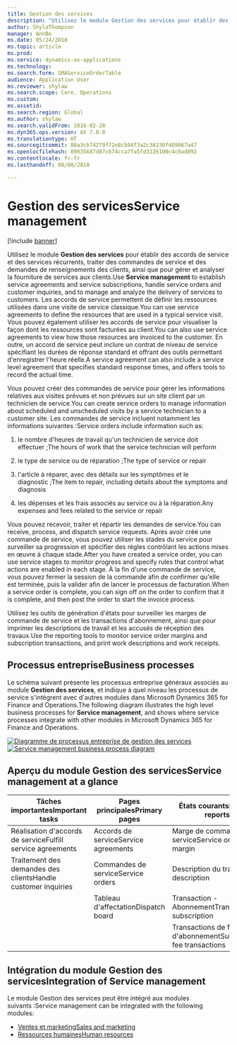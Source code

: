 ```yaml
---
title: Gestion des services
description: "Utilisez le module Gestion des services pour établir des accords de service et des services récurrents, traiter des commandes de service et des demandes de renseignements des clients, ainsi que pour gérer et analyser la fourniture de services aux clients."
author: ShylaThompson
manager: AnnBe
ms.date: 05/24/2018
ms.topic: article
ms.prod: 
ms.service: dynamics-ax-applications
ms.technology: 
ms.search.form: SMAServiceOrderTable
audience: Application User
ms.reviewer: shylaw
ms.search.scope: Core, Operations
ms.custom: 
ms.assetid: 
ms.search.region: Global
ms.author: shylaw
ms.search.validFrom: 2016-02-28
ms.dyn365.ops.version: AX 7.0.0
ms.translationtype: HT
ms.sourcegitcommit: 80a3cb74279f72e8cb94f3a2c38230f409067a47
ms.openlocfilehash: 89035687d87c674cca7fa5fd3126100c4c0ad892
ms.contentlocale: fr-fr
ms.lasthandoff: 08/08/2018

---
```



# <a name="service-management"></a><span data-ttu-id="ff313-103">Gestion des services</span><span class="sxs-lookup"><span data-stu-id="ff313-103">Service management</span></span> 

[!include [banner](../includes/banner.md)]


<span data-ttu-id="ff313-104">Utilisez le module **Gestion des services** pour établir des accords de service et des services récurrents, traiter des commandes de service et des demandes de renseignements des clients, ainsi que pour gérer et analyser la fourniture de services aux clients.</span><span class="sxs-lookup"><span data-stu-id="ff313-104">Use **Service management** to establish service agreements and service subscriptions, handle service orders and customer inquiries, and to manage and analyze the delivery of services to customers.</span></span> <span data-ttu-id="ff313-105">Les accords de service permettent de définir les ressources utilisées dans une visite de service classique.</span><span class="sxs-lookup"><span data-stu-id="ff313-105">You can use service agreements to define the resources that are used in a typical service visit.</span></span> <span data-ttu-id="ff313-106">Vous pouvez également utiliser les accords de service pour visualiser la façon dont les ressources sont facturées au client.</span><span class="sxs-lookup"><span data-stu-id="ff313-106">You can also use service agreements to view how those resources are invoiced to the customer.</span></span> <span data-ttu-id="ff313-107">En outre, un accord de service peut inclure un contrat de niveau de service spécifiant les durées de réponse standard et offrant des outils permettant d'enregistrer l'heure réelle.</span><span class="sxs-lookup"><span data-stu-id="ff313-107">A service agreement can also include a service level agreement that specifies standard response times, and offers tools to record the actual time.</span></span>

<span data-ttu-id="ff313-108">Vous pouvez créer des commandes de service pour gérer les informations relatives aux visites prévues et non prévues sur un site client par un technicien de service.</span><span class="sxs-lookup"><span data-stu-id="ff313-108">You can create service orders to manage information about scheduled and unscheduled visits by a service technician to a customer site.</span></span> <span data-ttu-id="ff313-109">Les commandes de service incluent notamment les informations suivantes :</span><span class="sxs-lookup"><span data-stu-id="ff313-109">Service orders include information such as:</span></span>

1.  <span data-ttu-id="ff313-110">le nombre d'heures de travail qu'un technicien de service doit effectuer ;</span><span class="sxs-lookup"><span data-stu-id="ff313-110">The hours of work that the service technician will perform</span></span>

2.  <span data-ttu-id="ff313-111">le type de service ou de réparation ;</span><span class="sxs-lookup"><span data-stu-id="ff313-111">The type of service or repair</span></span>

3.  <span data-ttu-id="ff313-112">l'article à réparer, avec des détails sur les symptômes et le diagnostic ;</span><span class="sxs-lookup"><span data-stu-id="ff313-112">The item to repair, including details about the symptoms and diagnosis</span></span>

4.  <span data-ttu-id="ff313-113">les dépenses et les frais associés au service ou à la réparation.</span><span class="sxs-lookup"><span data-stu-id="ff313-113">Any expenses and fees related to the service or repair</span></span>

<span data-ttu-id="ff313-114">Vous pouvez recevoir, traiter et répartir les demandes de service.</span><span class="sxs-lookup"><span data-stu-id="ff313-114">You can receive, process, and dispatch service requests.</span></span> <span data-ttu-id="ff313-115">Après avoir créé une commande de service, vous pouvez utiliser les stades du service pour surveiller sa progression et spécifier des règles contrôlant les actions mises en œuvre à chaque stade.</span><span class="sxs-lookup"><span data-stu-id="ff313-115">After you have created a service order, you can use service stages to monitor progress and specify rules that control what actions are enabled in each stage.</span></span> <span data-ttu-id="ff313-116">À la fin d'une commande de service, vous pouvez fermer la session de la commande afin de confirmer qu'elle est terminée, puis la valider afin de lancer le processus de facturation.</span><span class="sxs-lookup"><span data-stu-id="ff313-116">When a service order is complete, you can sign off on the order to confirm that it is complete, and then post the order to start the invoice process.</span></span>

<span data-ttu-id="ff313-117">Utilisez les outils de génération d'états pour surveiller les marges de commande de service et les transactions d'abonnement, ainsi que pour imprimer les descriptions de travail et les accusés de réception des travaux.</span><span class="sxs-lookup"><span data-stu-id="ff313-117">Use the reporting tools to monitor service order margins and subscription transactions, and print work descriptions and work receipts.</span></span>

## <a name="business-processes"></a><span data-ttu-id="ff313-118">Processus entreprise</span><span class="sxs-lookup"><span data-stu-id="ff313-118">Business processes</span></span>

<span data-ttu-id="ff313-119">Le schéma suivant présente les processus entreprise généraux associés au module **Gestion des services**, et indique à quel niveau les processus de service s'intègrent avec d'autres modules dans Microsoft Dynamics 365 for Finance and Operations.</span><span class="sxs-lookup"><span data-stu-id="ff313-119">The following diagram illustrates the high level business processes for **Service management**, and shows where service processes integrate with other modules in Microsoft Dynamics 365 for Finance and Operations.</span></span>

<span data-ttu-id="ff313-120">[![Diagramme de processus entreprise de gestion des services](./media/sm_home_page.gif)](./media/sm_home_page.gif)</span><span class="sxs-lookup"><span data-stu-id="ff313-120">[![Service management business process diagram](./media/sm_home_page.gif)](./media/sm_home_page.gif)</span></span>

## <a name="service-management-at-a-glance"></a><span data-ttu-id="ff313-121">Aperçu du module Gestion des services</span><span class="sxs-lookup"><span data-stu-id="ff313-121">Service management at a glance</span></span>

|<span data-ttu-id="ff313-122">Tâches importantes</span><span class="sxs-lookup"><span data-stu-id="ff313-122">Important tasks</span></span>           | <span data-ttu-id="ff313-123">Pages principales</span><span class="sxs-lookup"><span data-stu-id="ff313-123">Primary pages</span></span>                         |<span data-ttu-id="ff313-124">États courants</span><span class="sxs-lookup"><span data-stu-id="ff313-124">Popular reports</span></span>              |
|--------------------------|---------------------------------------|-----------------------------|
|<span data-ttu-id="ff313-125">Réalisation d'accords de service</span><span class="sxs-lookup"><span data-stu-id="ff313-125">Fulfill service agreements</span></span>|<span data-ttu-id="ff313-126">Accords de service</span><span class="sxs-lookup"><span data-stu-id="ff313-126">Service agreements</span></span>                     |<span data-ttu-id="ff313-127">Marge de commande de service</span><span class="sxs-lookup"><span data-stu-id="ff313-127">Service order margin</span></span>         |
|<span data-ttu-id="ff313-128">Traitement des demandes des clients</span><span class="sxs-lookup"><span data-stu-id="ff313-128">Handle customer inquiries</span></span> |<span data-ttu-id="ff313-129">Commandes de service</span><span class="sxs-lookup"><span data-stu-id="ff313-129">Service orders</span></span>                         |<span data-ttu-id="ff313-130">Description du travail</span><span class="sxs-lookup"><span data-stu-id="ff313-130">Work description</span></span>             |
|                          |<span data-ttu-id="ff313-131">Tableau d'affectation</span><span class="sxs-lookup"><span data-stu-id="ff313-131">Dispatch board</span></span>                         |<span data-ttu-id="ff313-132">Transaction - Abonnement</span><span class="sxs-lookup"><span data-stu-id="ff313-132">Transaction - subscription</span></span>   |
|                          |                                       |<span data-ttu-id="ff313-133">Transactions de frais d'abonnement</span><span class="sxs-lookup"><span data-stu-id="ff313-133">Subscription fee transactions</span></span>|


## <a name="integration-of-service-management"></a><span data-ttu-id="ff313-134">Intégration du module Gestion des services</span><span class="sxs-lookup"><span data-stu-id="ff313-134">Integration of Service management</span></span>

<span data-ttu-id="ff313-135">Le module Gestion des services peut être intégré aux modules suivants :</span><span class="sxs-lookup"><span data-stu-id="ff313-135">Service management can be integrated with the following modules:</span></span>

  - [<span data-ttu-id="ff313-136">Ventes et marketing</span><span class="sxs-lookup"><span data-stu-id="ff313-136">Sales and marketing</span></span>](../sales-marketing/overview-sales-marketing.md)
  - [<span data-ttu-id="ff313-137">Ressources humaines</span><span class="sxs-lookup"><span data-stu-id="ff313-137">Human resources</span></span>](https://docs.microsoft.com/en-us/dynamics365/unified-operations/talent/index)

  


